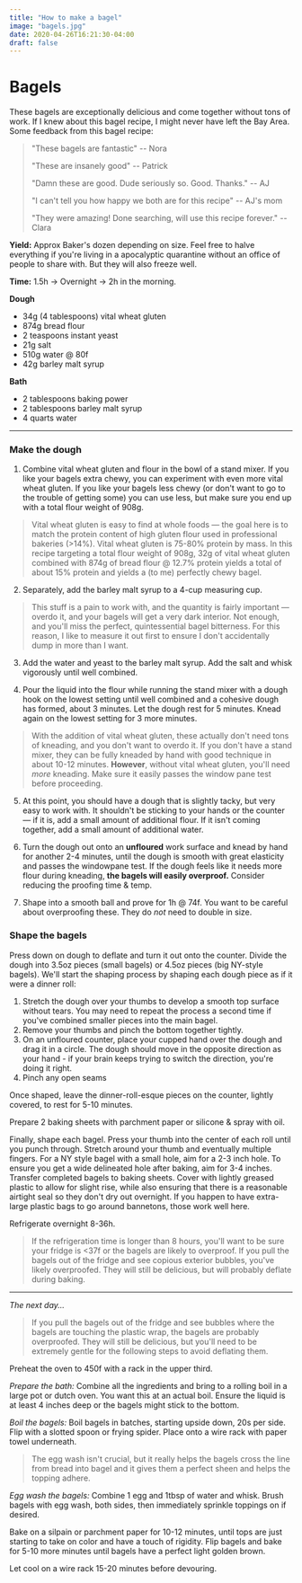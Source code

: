 ```yaml
---
title: "How to make a bagel"
image: "bagels.jpg" 
date: 2020-04-26T16:21:30-04:00
draft: false
---
```

# Bagels

These bagels are exceptionally delicious and come together without tons of work. If I knew about this bagel recipe, I might never have left the Bay Area. Some feedback from this bagel recipe:

> "These bagels are fantastic" -- Nora
>
> "These are insanely good" -- Patrick
>
> "Damn these are good. Dude seriously so. Good. Thanks." -- AJ
>
> "I can't tell you how happy we both are for this recipe" -- AJ's mom
>
> "They were amazing! Done searching, will use this recipe forever." -- Clara


**Yield:** Approx Baker's dozen depending on size. Feel free to halve everything if you're living in a apocalyptic quarantine without an office of people to share with. But they will also freeze well.

**Time:** 1.5h -> Overnight -> 2h in the morning.

**Dough**

- 34g (4 tablespoons) vital wheat gluten
- 874g bread flour
- 2 teaspoons instant yeast
- 21g salt
- 510g water @ 80f
- 42g barley malt syrup

**Bath**

- 2 tablespoons baking power
- 2 tablespoons barley malt syrup
- 4 quarts water

---

### Make the dough

1. Combine vital wheat gluten and flour in the bowl of a stand mixer. If you like your bagels extra chewy, you can experiment with even more vital wheat gluten. If you like your bagels less chewy (or don't want to go to the trouble of getting some) you can use less, but make sure you end up with a total flour weight of 908g.

> Vital wheat gluten is easy to find at whole foods — the goal here is to match the protein content of high gluten flour used in professional bakeries (>14%). Vital wheat gluten is 75-80% protein by mass. In this recipe targeting a total flour weight of 908g, 32g of vital wheat gluten combined with 874g of bread flour @ 12.7% protein yields a total of about 15% protein and yields a (to me) perfectly chewy bagel.

2. Separately, add the barley malt syrup to a 4-cup measuring cup. 

> This stuff is a pain to work with, and the quantity is fairly important — overdo it, and your bagels will get a very dark interior. Not enough, and you'll miss the perfect, quintessential bagel bitterness. For this reason, I like to measure it out first to ensure I don't accidentally dump in more than I want.

3. Add the water and yeast to the barley malt syrup. Add the salt and whisk vigorously until well combined.

4. Pour the liquid into the flour while running the stand mixer with a dough hook on the lowest setting until well combined and a cohesive dough has formed, about 3 minutes. Let the dough rest for 5 minutes. Knead again on the lowest setting for 3 more minutes.

> With the addition of vital wheat gluten, these actually don't need tons of kneading, and you don't want to overdo it. If you don't have a stand mixer, they can be fully kneaded by hand with good technique in about 10-12 minutes. **However**, without vital wheat gluten, you'll need _more_ kneading. Make sure it easily passes the window pane test before proceeding.

5. At this point, you should have a dough that is slightly tacky, but very easy to work with. It shouldn't be sticking to your hands or the counter — if it is, add a small amount of additional flour. If it isn't coming together, add a small amount of additional water.

6. Turn the dough out onto an **unfloured** work surface and knead by hand for another 2-4 minutes, until the dough is smooth with great elasticity and passes the windowpane test. If the dough feels like it needs more flour during kneading, **the bagels will easily overproof.** Consider reducing the proofing time & temp.

7. Shape into a smooth ball and prove for 1h @ 74f. You want to be careful about overproofing these. They do *not* need to double in size.

### Shape the bagels
Press down on dough to deflate and turn it out onto the counter. Divide the dough into 3.5oz pieces (small bagels) or 4.5oz pieces (big NY-style bagels). We'll start the shaping process by shaping each dough piece as if it were a dinner roll:

1. Stretch the dough over your thumbs to develop a smooth top surface without tears. You may need to repeat the process a second time if you've combined smaller pieces into the main bagel.
2. Remove your thumbs and pinch the bottom together tightly.
3. On an unfloured counter, place your cupped hand over the dough and drag it in a circle. The dough should move in the opposite direction as your hand - if your brain keeps trying to switch the direction, you're doing it right.
4. Pinch any open seams

Once shaped, leave the dinner-roll-esque pieces on the counter, lightly covered, to rest for 5-10 minutes.  

Prepare 2 baking sheets with parchment paper or silicone & spray with oil.

Finally, shape each bagel. Press your thumb into the center of each roll until you punch through. Stretch around your thumb and eventually multiple fingers. For a NY style bagel with a small hole, aim for a 2-3 inch hole. To ensure you get a wide delineated hole after baking, aim for 3-4 inches. Transfer completed bagels to baking sheets. Cover with lightly greased plastic to allow for slight rise, while also ensuring that there is a reasonable airtight seal so they don't dry out overnight. If you happen to have extra-large plastic bags to go around bannetons, those work well here.

Refrigerate overnight 8-36h.

> If the refrigeration time is longer than 8 hours, you'll want to be sure your fridge is <37f or the bagels are likely to overproof. If you pull the bagels out of the fridge and see copious exterior bubbles, you've likely overproofed. They will still be delicious, but will probably deflate during baking.

---
*The next day...*
> If you pull the bagels out of the fridge and see bubbles where the bagels are touching the plastic wrap, the bagels are probably overproofed. They will still be delicious, but you'll need to be extremely gentle for the following steps to avoid deflating them.

Preheat the oven to 450f with a rack in the upper third.

*Prepare the bath:*
Combine all the ingredients and bring to a rolling boil in a large pot or dutch oven. You want this at an actual boil. Ensure the liquid is at least 4 inches deep or the bagels might stick to the bottom.

*Boil the bagels:* Boil bagels in batches, starting upside down, 20s per side. Flip with a slotted spoon or frying spider. Place onto a wire rack with paper towel underneath. 

> The egg wash isn't crucial, but it really helps the bagels cross the line from bread into bagel and it gives them a perfect sheen and helps the topping adhere.

*Egg wash the bagels:* Combine 1 egg and 1tbsp of water and whisk. Brush bagels with egg wash, both sides, then immediately sprinkle toppings on if desired.


Bake on a silpain or parchment paper for 10-12 minutes, until tops are just starting to take on color and have a touch of rigidity. Flip bagels and bake for 5-10 more minutes until bagels have a perfect light golden brown.

Let cool on a wire rack 15-20 minutes before devouring.

